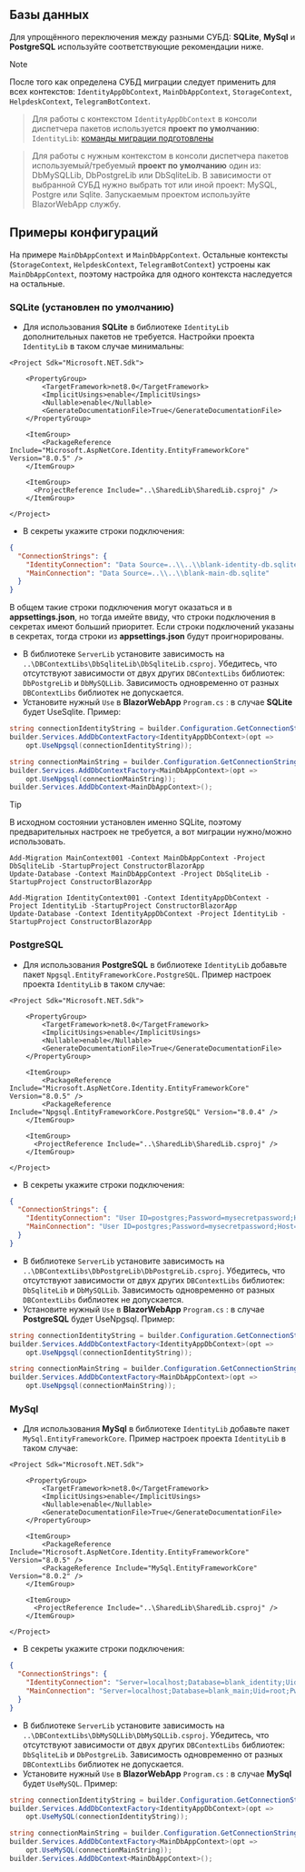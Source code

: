 ## Базы данных
Для упрощённого переключения между разными СУБД: **SQLite**, **MySql** и **PostgreSQL** используйте соответствующие рекомендации ниже.

> [!NOTE]
> После того как определена СУБД миграции следует применить для всех контекстов: `IdentityAppDbContext`, `MainDbAppContext`, `StorageContext`, `HelpdeskContext`, `TelegramBotContext`.

>Для работы с контекстом `IdentityAppDbContext` в консоли диспетчера пакетов используется **проект по умолчанию**: `IdentityLib`: [команды миграции подготовлены](https://github.com/badhitman/BlankCRM/blob/main/IdentityLib/migrations.md)

>Для работы с нужным контекстом в консоли диспетчера пакетов используемый/требуемый **проект по умолчанию** один из: DbMySQLLib, DbPostgreLib или DbSqliteLib. В зависимости от выбранной СУБД нужно выбрать тот или иной проект: MySQL, Postgre или Sqlite. Запускаемым проектом используйте BlazorWebApp службу.

## Примеры конфигураций
На примере `MainDbAppContext` и `MainDbAppContext`. Остальные контексты (`StorageContext`, `HelpdeskContext`, `TelegramBotContext`) устроены как `MainDbAppContext`, поэтому настройка для одного контекста наследуется на остальные.

### SQLite (установлен по умолчанию)
- Для использования **SQLite** в библиотеке `IdentityLib` дополнительных пакетов не требуется.
Настройки проекта `IdentityLib` в таком случае минимальны:
```csproj
<Project Sdk="Microsoft.NET.Sdk">

	<PropertyGroup>
		<TargetFramework>net8.0</TargetFramework>
		<ImplicitUsings>enable</ImplicitUsings>
		<Nullable>enable</Nullable>
		<GenerateDocumentationFile>True</GenerateDocumentationFile>
	</PropertyGroup>

	<ItemGroup>
		<PackageReference Include="Microsoft.AspNetCore.Identity.EntityFrameworkCore" Version="8.0.5" />
	</ItemGroup>

	<ItemGroup>
	  <ProjectReference Include="..\SharedLib\SharedLib.csproj" />
	</ItemGroup>

</Project>
```
- В секреты укажите строки подключения:
```json
{
  "ConnectionStrings": {
    "IdentityConnection": "Data Source=..\\..\\blank-identity-db.sqlite",
    "MainConnection": "Data Source=..\\..\\blank-main-db.sqlite"
  }
}
```
В общем такие строки подключения могут оказаться и в **appsettings.json**, но тогда имейте ввиду, что строки подключения в секретах имеют больший приоритет. Если строки подключений указаны в секретах, тогда строки из **appsettings.json** будут проигнорированы.
- В библиотеке `ServerLib` установите зависимость на `..\DBContextLibs\DbSqliteLib\DbSqliteLib.csproj`. Убедитесь, что отсутствуют зависимости от двух других `DBContextLibs` библиотек: `DbPostgreLib` и `DbMySQLLib`. Зависимость одновременно от разных `DBContextLibs` библиотек не допускается.
- Установите нужный `Use` в **BlazorWebApp** `Program.cs` : в случае **SQLite** будет UseSqlite. Пример:
```c#
string connectionIdentityString = builder.Configuration.GetConnectionString("IdentityConnection") ?? throw new InvalidOperationException("Connection string 'IdentityConnection' not found.");
builder.Services.AddDbContextFactory<IdentityAppDbContext>(opt =>
    opt.UseNpgsql(connectionIdentityString));

string connectionMainString = builder.Configuration.GetConnectionString("MainConnection") ?? throw new InvalidOperationException("Connection string 'MainConnection' not found.");
builder.Services.AddDbContextFactory<MainDbAppContext>(opt =>
    opt.UseNpgsql(connectionMainString));
builder.Services.AddDbContext<MainDbAppContext>();
```
> [!TIP]
> В исходном состоянии установлен именно SQLite, поэтому предварительных настроек не требуется, а вот миграции нужно/можно использовать.
```Batchfile
Add-Migration MainContext001 -Context MainDbAppContext -Project DbSqliteLib -StartupProject ConstructorBlazorApp
Update-Database -Context MainDbAppContext -Project DbSqliteLib -StartupProject ConstructorBlazorApp

Add-Migration IdentityContext001 -Context IdentityAppDbContext -Project IdentityLib -StartupProject ConstructorBlazorApp
Update-Database -Context IdentityAppDbContext -Project IdentityLib -StartupProject ConstructorBlazorApp
```

### PostgreSQL
- Для использования **PostgreSQL** в библиотеке `IdentityLib` добавьте пакет `Npgsql.EntityFrameworkCore.PostgreSQL`. Пример настроек проекта `IdentityLib` в таком случае:
```csproj
<Project Sdk="Microsoft.NET.Sdk">

	<PropertyGroup>
		<TargetFramework>net8.0</TargetFramework>
		<ImplicitUsings>enable</ImplicitUsings>
		<Nullable>enable</Nullable>
		<GenerateDocumentationFile>True</GenerateDocumentationFile>
	</PropertyGroup>

	<ItemGroup>
		<PackageReference Include="Microsoft.AspNetCore.Identity.EntityFrameworkCore" Version="8.0.5" />
		<PackageReference Include="Npgsql.EntityFrameworkCore.PostgreSQL" Version="8.0.4" />
	</ItemGroup>

	<ItemGroup>
	  <ProjectReference Include="..\SharedLib\SharedLib.csproj" />
	</ItemGroup>

</Project>
```
- В секреты укажите строки подключения:
```json
{
  "ConnectionStrings": {
    "IdentityConnection": "User ID=postgres;Password=mysecretpassword;Host=localhost;Port=5432;Database=blank_identity;",
    "MainConnection": "User ID=postgres;Password=mysecretpassword;Host=localhost;Port=5432;Database=blank_main;"
  }
}
```
- В библиотеке `ServerLib` установите зависимость на `..\DBContextLibs\DbPostgreLib\DbPostgreLib.csproj`. Убедитесь, что отсутствуют зависимости от двух других `DBContextLibs` библиотек: `DbSqliteLib` и `DbMySQLLib`. Зависимость одновременно от разных `DBContextLibs` библиотек не допускается.
- Установите нужный `Use` в **BlazorWebApp** `Program.cs` : в случае **PostgreSQL** будет UseNpgsql. Пример:
```c#
string connectionIdentityString = builder.Configuration.GetConnectionString("IdentityConnection") ?? throw new InvalidOperationException("Connection string 'IdentityConnection' not found.");
builder.Services.AddDbContextFactory<IdentityAppDbContext>(opt =>
    opt.UseNpgsql(connectionIdentityString));

string connectionMainString = builder.Configuration.GetConnectionString("MainConnection") ?? throw new InvalidOperationException("Connection string 'MainConnection' not found.");
builder.Services.AddDbContextFactory<MainDbAppContext>(opt =>
    opt.UseNpgsql(connectionMainString));
```


### MySql
- Для использования **MySql** в библиотеке `IdentityLib` добавьте пакет `MySql.EntityFrameworkCore`. Пример настроек проекта `IdentityLib` в таком случае:
```csproj
<Project Sdk="Microsoft.NET.Sdk">

	<PropertyGroup>
		<TargetFramework>net8.0</TargetFramework>
		<ImplicitUsings>enable</ImplicitUsings>
		<Nullable>enable</Nullable>
		<GenerateDocumentationFile>True</GenerateDocumentationFile>
	</PropertyGroup>

	<ItemGroup>
		<PackageReference Include="Microsoft.AspNetCore.Identity.EntityFrameworkCore" Version="8.0.5" />
		<PackageReference Include="MySql.EntityFrameworkCore" Version="8.0.2" />
	</ItemGroup>

	<ItemGroup>
	  <ProjectReference Include="..\SharedLib\SharedLib.csproj" />
	</ItemGroup>

</Project>
```
- В секреты укажите строки подключения:
```json
{
  "ConnectionStrings": {
    "IdentityConnection": "Server=localhost;Database=blank_identity;Uid=root;Pwd=my-secret-pw;",
    "MainConnection": "Server=localhost;Database=blank_main;Uid=root;Pwd=my-secret-pw;"
  }
}
```
- В библиотеке `ServerLib` установите зависимость на `..\DBContextLibs\DbMySQLLib\DbMySQLLib.csproj`. Убедитесь, что отсутствуют зависимости от двух других `DBContextLibs` библиотек: `DbSqliteLib` и `DbPostgreLib`. Зависимость одновременно от разных `DBContextLibs` библиотек не допускается.
- Установите нужный `Use` в **BlazorWebApp** `Program.cs` : в случае **MySql** будет `UseMySQL`. Пример:
```c#
string connectionIdentityString = builder.Configuration.GetConnectionString("IdentityConnection") ?? throw new InvalidOperationException("Connection string 'IdentityConnection' not found.");
builder.Services.AddDbContextFactory<IdentityAppDbContext>(opt =>
    opt.UseMySQL(connectionIdentityString));

string connectionMainString = builder.Configuration.GetConnectionString("MainConnection") ?? throw new InvalidOperationException("Connection string 'MainConnection' not found.");
builder.Services.AddDbContextFactory<MainDbAppContext>(opt =>
    opt.UseMySQL(connectionMainString));
builder.Services.AddDbContext<MainDbAppContext>();
```